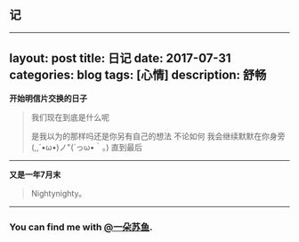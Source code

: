 ## 记

---
layout: post
title: 日记
date: 2017-07-31
categories: blog
tags: [心情]
description: 舒畅
---

**开始明信片交换的日子**






>我们现在到底是什么呢
>
>是我以为的那样吗还是你另有自己的想法
>不论如何 我会继续默默在你身旁(,,´•ω•)ノ"(´っω•｀。)
>直到最后 



---

**又是一年7月末**

>Nightynighty。


----







### You can find me with [@一朵苏鱼](http://weibo.com/p/1005055219077121/home).
